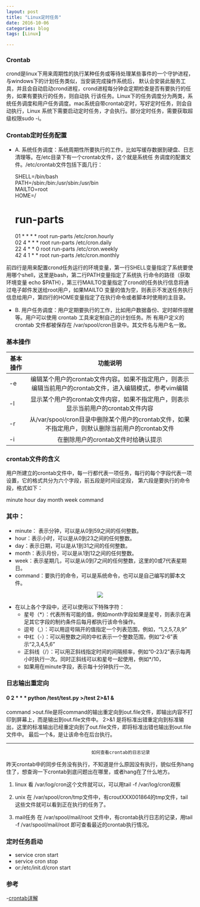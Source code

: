 ```yaml
---
layout: post
title: "Linux定时任务"
date: 2016-10-06
categories: blog
tags: [Linux]

---
```



### Crontab
crond是linux下用来周期性的执行某种任务或等待处理某些事件的一个守护进程，与windows下的计划任务类似，当安装完成操作系统后，
默认会安装此服务工具，并且会自动启动crond进程，crond进程每分钟会定期检查是否有要执行的任务，如果有要执行的任务，则自动执
行该任务。Linux下的任务调度分为两类，系统任务调度和用户任务调度。mac系统自带crontab定时，写好定时任务，则会自动执行，Linux
系统下需要启动定时任务，才会执行。部分定时任务，需要获取超级权限sudo -i。

### Crontab定时任务配置
- A. 系统任务调度：系统周期性所要执行的工作，比如写缓存数据到硬盘、日志清理等。在/etc目录下有一个crontab文件，这个就是系统任
务调度的配置文件。/etc/crontab文件包括下面几行：

    SHELL=/bin/bash  
    PATH=/sbin:/bin:/usr/sbin:/usr/bin  
    MAILTO=root  
    HOME=/  
    # run-parts  
    01 * * * * root run-parts /etc/cron.hourly  
    02 4 * * * root run-parts /etc/cron.daily  
    22 4 * * 0 root run-parts /etc/cron.weekly  
    42 4 1 * * root run-parts /etc/cron.monthly 
   
前四行是用来配置crond任务运行的环境变量，第一行SHELL变量指定了系统要使用哪个shell，这里是bash，第二行PATH变量指定了系统执 
行命令的路径（获取环境变量 echo $PATH），第三行MAILTO变量指定了crond的任务执行信息将通过电子邮件发送给root用户，如果MAILTO
变量的值为空，则表示不发送任务执行信息给用户，第四行的HOME变量指定了在执行命令或者脚本时使用的主目录。

- B. 用户任务调度：用户定期要执行的工作，比如用户数据备份、定时邮件提醒等。用户可以使用 crontab 工具来定制自己的计划任务。所
有用户定义的crontab 文件都被保存在 /var/spool/cron目录中。其文件名与用户名一致。


### 基本操作

| 基本操作 | 功能说明 |
|--------------|:--------:|
| -e |编辑某个用户的crontab文件内容。如果不指定用户，则表示编辑当前用户的crontab文件，进入编辑模式，参考vim编辑|
| -l |显示某个用户的crontab文件内容，如果不指定用户，则表示显示当前用户的crontab文件内容|
| -r |从/var/spool/cron目录中删除某个用户的crontab文件，如果不指定用户，则默认删除当前用户的crontab文件|
| -i |在删除用户的crontab文件时给确认提示|


### crontab文件的含义
用户所建立的crontab文件中，每一行都代表一项任务，每行的每个字段代表一项设置，它的格式共分为六个字段，前五段是时间设定段，
第六段是要执行的命令段，格式如下：

minute   hour   day   month   week   command

### 其中：
- minute： 表示分钟，可以是从0到59之间的任何整数。
- hour：表示小时，可以是从0到23之间的任何整数。
- day：表示日期，可以是从1到31之间的任何整数。
- month：表示月份，可以是从1到12之间的任何整数。
- week：表示星期几，可以是从0到7之间的任何整数，这里的0或7代表星期日。
- command：要执行的命令，可以是系统命令，也可以是自己编写的脚本文件。

<center>
    <p><img src="https://raw.githubusercontent.com/squirrelmaster/squirrelmaster.github.io/master/img/crontab.png" align="center"></p>
</center>

- 在以上各个字段中，还可以使用以下特殊字符：
  +  星号（*）：代表所有可能的值，例如month字段如果是星号，则表示在满足其它字段的制约条件后每月都执行该命令操作。
  +  逗号（,）：可以用逗号隔开的值指定一个列表范围，例如，“1,2,5,7,8,9”
  +  中杠（-）：可以用整数之间的中杠表示一个整数范围，例如“2-6”表示“2,3,4,5,6”
  +  正斜线（/）：可以用正斜线指定时间的间隔频率，例如“0-23/2”表示每两小时执行一次。同时正斜线可以和星号一起使用，例如*/10，
  + 如果用在minute字段，表示每十分钟执行一次。

### 日志输出重定向

#### 0 2 * * * python /test/test.py >/test 2>&1 &

command >out.file是将command的输出重定向到out.file文件，即输出内容不打印到屏幕上，而是输出到out.file文件中。
2>&1 是将标准出错重定向到标准输出，这里的标准输出已经重定向到了out.file文件，即将标准出错也输出到out.file文件中。
最后一个&，是让该命令在后台执行。

***
                                    如何查看crontab的日志记录 

昨天crontab中的同步任务没有执行，不知道是什么原因没有执行，貌似任务hang住了，想查询一下crontab到底问题出在哪里，或者hang在了什么地方。

1. linux
看 /var/log/cron这个文件就可以，可以用tail -f /var/log/cron观察

2. unix
在 /var/spool/cron/tmp文件中，有croutXXX001864的tmp文件，tail 这些文件就可以看到正在执行的任务了。

3. mail任务
在 /var/spool/mail/root 文件中，有crontab执行日志的记录，用tail -f /var/spool/mail/root 即可查看最近的crontab执行情况。


### 定时任务启动
- service cron start
- service cron stop
- or:/etc/init.d/cron start


### 参考
-[crontab详解](http://www.cnblogs.com/mfryf/archive/2013/06/09/3129339.html)

